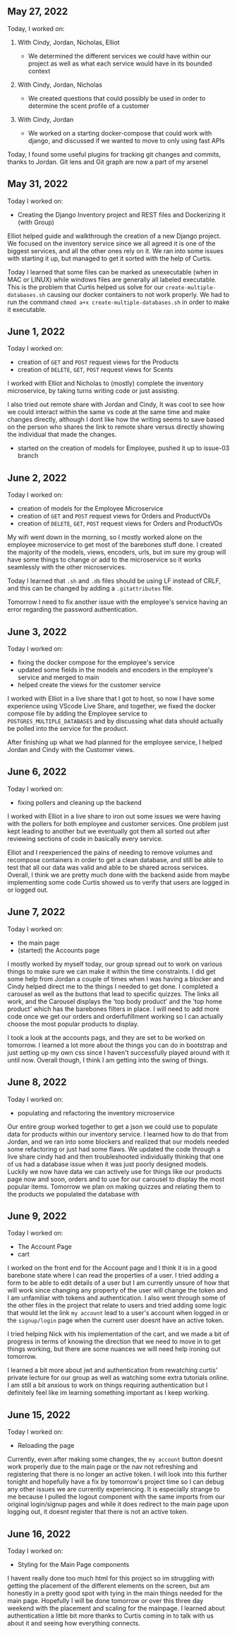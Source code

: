 ## May 27, 2022

Today, I worked on:

1. With Cindy, Jordan, Nicholas, Elliot

   - We determined the different services we could have within our project
     as well as what each service would have in its bounded context

2. With Cindy, Jordan, Nicholas

   - We created questions that could possibly be used in order to determine
     the scent profile of a customer

3. With Cindy, Jordan
   - We worked on a starting docker-compose that could work with django, and
     discussed if we wanted to move to only using fast APIs

Today, I found some useful plugins for tracking git changes and commits,
thanks to Jordan. Git lens and Git graph are now a part of my arsenel


## May 31, 2022

Today I worked on:

- Creating the Django Inventory project and REST files and Dockerizing it (with Group)

Elliot helped guide and walkthrough the creation of a new Django project. We focused on the inventory service since we all agreed it is one of the biggest services, and all the other ones rely on it. We ran into some issues with starting it up, but managed to get it sorted with the help of Curtis.

Today I learned that some files can be marked as unexecutable (when in MAC or LINUX) while windows files are generally all labeled executable. This is the problem that Curtis helped us solve for our `create-multiple-databases.sh` causing our docker containers to not work properly. We had to run the command `chmod a+x create-multiple-databases.sh` in order to make it executable.


## June 1, 2022

Today I worked on:

- creation of `GET` and `POST` request views for the Products
- creation of `DELETE`, `GET`, `POST` request views for Scents

I worked with Elliot and Nicholas to (mostly) complete the inventory microservice, by taking turns writing code or just assisting.

I also tried out remote share with Jordan and Cindy, It was cool to see how we could interact within the same vs code at the same time and make changes directly, although I dont like how the writing seems to save based on the person who shares the link to remote share versus directly showing the individual that made the changes.

- started on the creation of models for Employee, pushed it up to issue-03 branch

## June 2, 2022
Today I worked on:

- creation of models for the Employee Microservice
- creation of `GET` and `POST` request views for Orders and ProductVOs
- creation of `DELETE`, `GET`, `POST` request views for Orders and ProductVOs

My wifi went down in the morning, so I mostly worked alone on the employee microservice to get most of the barebones stuff done. I created the majority of the models, views, encoders, urls, but im sure my group will have some things to change or add to the microservice so it works seamlessly with the other microservices.

Today I learned that `.sh` and `.db` files should be using LF instead of CRLF, and this can be changed by adding a `.gitattributes` file.

Tomorrow I need to fix another issue with the employee's service having an error regarding the password authentication.

## June 3, 2022
Today I worked on:

- fixing the docker compose for the employee's service
- updated some fields in the models and encoders in the employee's service and merged to main
- helped create the views for the customer service

I worked with Elliot in a live share that I got to host, so now I have some experience using VScode Live Share, and together, we fixed the docker compose file 
by adding the Employee service to `POSTGRES_MULTIPLE_DATABASES` and by discussing what data should actually be polled into the service for the product. 

After finishing up what we had planned for the employee service, I helped Jordan and Cindy with the Customer views.

## June 6, 2022
Today I worked on:

- fixing pollers and cleaning up the backend

I worked with Elliot in a live share to iron out some issues we were having with the pollers for both employee and customer services. One problem just kept leading to another but we eventually got them all sorted out after reviewing sections of code in basically every service.

Elliot and I reexperienced the pains of needing to remove volumes and recompose containers in order to get a clean database, and still be able to test that all our data was valid and able to be shared across services. Overall, I think we are pretty much done with the backend aside from maybe implementing some code Curtis showed us to verify that users are logged in or logged out.

## June 7, 2022
Today I worked on:

- the main page
- (started) the Accounts page

I mostly worked by myself today, our group spread out to work on various things to make sure we can make it within the time constraints. I did get some help from Jordan a couple of times when I was having a blocker and Cindy helped direct me to the things I needed to get done. I completed a carousel as well as the buttons that lead to specific quizzes. The links all work, and the Carousel displays the 'top body product' and the 'top home product' which has the barebones filters in place. I will need to add more code once we get our orders and orderfufillment working so I can actually choose the most popular products to display.

I took a look at the accounts pags, and they are set to be worked on tomorrow. I learned a lot more about the things you can do in bootstrap and just setting up my own css since I haven't successfully played around with it until now. Overall though, I think I am getting into the swing of things.

## June 8, 2022
Today I worked on:

- populating and refactoring the inventory microservice

Our entire group worked together to get a json we could use to populate data for products within our inventory service. I learned how to do that from Jordan, and we ran into some blockers and realized that our models needed some refactoring or just had some flaws. We updated the code through a live share cindy had and then troubleshooted individually thinking that one of us had a database issue when it was just poorly designed models. Luckily we now have data we can actively use for things like our products page now and soon, orders and to use for our carousel to display the most popular items. Tomorrow we plan on making quizzes and relating them to the products we populated the database with

## June 9, 2022
Today I worked on:

- The Account Page
- cart

I worked on the front end for the Account page and I think it is in a good barebone state where I can read the properties of a user. I tried adding a form to be able to edit details of a user but I am currently unsure of how that will work since changing any property of the user will change the token and I am unfamiliar with tokens and authentication. I also went through some of the other files in the project that relate to users and tried adding some logic that would let the link `my account` lead to a user's account when logged in or the `signup/login` page when the current user doesnt have an active token. 

I tried helping Nick with his implementation of the cart, and we made a bit of progress in terms of knowing the direction that we need to move in to get things working, but there are some nuances we will need help ironing out tomorrow.

I learned a bit more about jwt and authentication from rewatching curtis' private lecture for our group as well as watching some extra tutorials online. I am still a bit anxious to work on things requiring authentication but I definitely feel like im learning something important as I keep working.

## June 15, 2022
Today I worked on:

- Reloading the page

Currently, even after making some changes, the `my account` button doesnt work properly due to the main page or the nav not refreshing and registering that there is no longer 
an active token. I will look into this further tonight and hopefully have a fix by tomorrow's project time so I can debug any other issues we are currently experiencing.
It is especially strange to me because I pulled the logout component with the same imports from our original login/signup pages and while it does redirect to the main page
upon logging out, it doesnt register that there is not an active token.

## June 16, 2022
Today I worked on:

- Styling for the Main Page components

I havent really done too much html for this project so im struggling with getting the placement of the different elements on the screen, but am honestly in a pretty good spot with tying in the main things needed for the main page. Hopefully I will be done tomorrow or over this three day weekend with the placement and scaling for the mainpage. I learned about authentication a little bit more thanks to Curtis coming in to talk with us about it and seeing how everything connects.